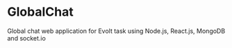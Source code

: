 # GlobalChat
Global chat web application for Evolt task using Node.js, React.js, MongoDB and socket.io
